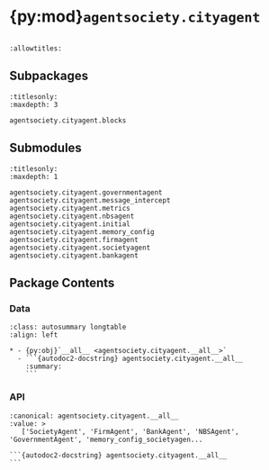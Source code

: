 # {py:mod}`agentsociety.cityagent`

```{py:module} agentsociety.cityagent
```

```{autodoc2-docstring} agentsociety.cityagent
:allowtitles:
```

## Subpackages

```{toctree}
:titlesonly:
:maxdepth: 3

agentsociety.cityagent.blocks
```

## Submodules

```{toctree}
:titlesonly:
:maxdepth: 1

agentsociety.cityagent.governmentagent
agentsociety.cityagent.message_intercept
agentsociety.cityagent.metrics
agentsociety.cityagent.nbsagent
agentsociety.cityagent.initial
agentsociety.cityagent.memory_config
agentsociety.cityagent.firmagent
agentsociety.cityagent.societyagent
agentsociety.cityagent.bankagent
```

## Package Contents

### Data

````{list-table}
:class: autosummary longtable
:align: left

* - {py:obj}`__all__ <agentsociety.cityagent.__all__>`
  - ```{autodoc2-docstring} agentsociety.cityagent.__all__
    :summary:
    ```
````

### API

````{py:data} __all__
:canonical: agentsociety.cityagent.__all__
:value: >
   ['SocietyAgent', 'FirmAgent', 'BankAgent', 'NBSAgent', 'GovernmentAgent', 'memory_config_societyagen...

```{autodoc2-docstring} agentsociety.cityagent.__all__
```

````
